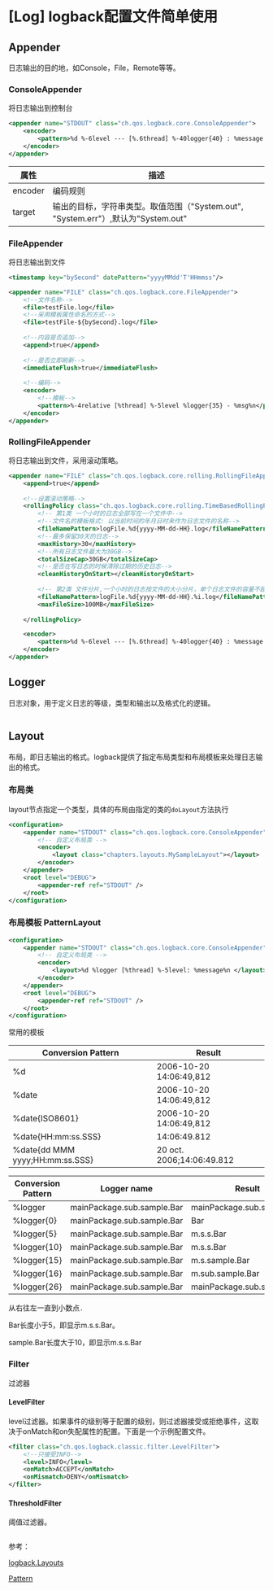 # [Log] logback配置文件简单使用

## Appender

日志输出的目的地，如Console，File，Remote等等。 



### ConsoleAppender

将日志输出到控制台

```xml
<appender name="STDOUT" class="ch.qos.logback.core.ConsoleAppender">
	<encoder>
		<pattern>%d %-6level --- [%.6thread] %-40logger{40} : %message %n</pattern>
    </encoder>
</appender>
```

| 属性    | 描述                                                         |
| ------- | ------------------------------------------------------------ |
| encoder | 编码规则                                                     |
| target  | 输出的目标，字符串类型。取值范围（"System.out", "System.err"）,默认为"System.out" |



### FileAppender

将日志输出到文件

```xml
<timestamp key="bySecond" datePattern="yyyyMMdd'T'HHmmss"/>

<appender name="FILE" class="ch.qos.logback.core.FileAppender">
    <!--文件名称-->
    <file>testFile.log</file>
    <!--采用模板属性命名的方式-->
    <file>testFile-${bySecond}.log</file>
    
    <!--内容是否追加-->
    <append>true</append>
    
    <!--是否立即刷新-->
    <immediateFlush>true</immediateFlush>
	
    <!--编码-->
    <encoder>
        <!--模板-->
     	<pattern>%-4relative [%thread] %-5level %logger{35} - %msg%n</pattern>
    </encoder>
</appender>
```



### RollingFileAppender

将日志输出到文件，采用滚动策略。

```xml
<appender name="FILE" class="ch.qos.logback.core.rolling.RollingFileAppender">
	<append>true</append>
    
    <!--设置滚动策略-->
    <rollingPolicy class="ch.qos.logback.core.rolling.TimeBasedRollingPolicy">
        <!-- 第1类 一个小时的日志全部写在一个文件中-->
		<!--文件名的模板格式: 以当前时间的年月日时来作为日志文件的名称-->
        <fileNamePattern>logFile.%d{yyyy-MM-dd-HH}.log</fileNamePattern>
        <!--最多保留30天的日志-->
        <maxHistory>30</maxHistory>
        <!--所有日志文件最大为30GB-->
        <totalSizeCap>30GB</totalSizeCap>
        <!--是否在写日志的时候清除过期的历史日志-->
        <cleanHistoryOnStart></cleanHistoryOnStart>
        
        <!-- 第2类 文件分片,一个小时的日志按文件的大小分片，单个日志文件的容量不超过100MB -->
        <fileNamePattern>logFile.%d{yyyy-MM-dd-HH}.%i.log</fileNamePattern>
        <maxFileSize>100MB</maxFileSize>
        
    </rollingPolicy>

    <encoder>
		<pattern>%d %-6level --- [%.6thread] %-40logger{40} : %message %n</pattern>
	</encoder>
</appender>
```



## Logger

日志对象，用于定义日志的等级，类型和输出以及格式化的逻辑。

```xml

```



## Layout 

布局，即日志输出的格式。logback提供了指定布局类型和布局模板来处理日志输出的格式。



### 布局类

layout节点指定一个类型，具体的布局由指定的类的`doLayout`方法执行

```xml
<configuration>
	<appender name="STDOUT" class="ch.qos.logback.core.ConsoleAppender">
        <!-- 自定义布局类 -->
        <encoder>
            <layout class="chapters.layouts.MySampleLayout"></layout>
        </encoder>
    </appender>
    <root level="DEBUG">
        <appender-ref ref="STDOUT" />
    </root>
</configuration>
```

### 布局模板 PatternLayout

```xml
<configuration>
	<appender name="STDOUT" class="ch.qos.logback.core.ConsoleAppender">
        <!-- 自定义布局类 -->
        <encoder>
            <layout>%d %logger [%thread] %-5level: %message%n </layout>
        </encoder>
    </appender>
    <root level="DEBUG">
        <appender-ref ref="STDOUT" />
    </root>
</configuration>
```

常用的模板

| Conversion Pattern              | Result                    |
| ------------------------------- | ------------------------- |
| %d                              | 2006-10-20 14:06:49,812   |
| %date                           | 2006-10-20 14:06:49,812   |
| %date{ISO8601}                  | 2006-10-20 14:06:49,812   |
| %date{HH:mm:ss.SSS}             | 14:06:49.812              |
| %date{dd MMM yyyy;HH:mm:ss.SSS} | 20 oct. 2006;14:06:49.812 |

| Conversion Pattern | Logger name                | Result                     |
| ------------------ | -------------------------- | -------------------------- |
| %logger            | mainPackage.sub.sample.Bar | mainPackage.sub.sample.Bar |
| %logger{0}         | mainPackage.sub.sample.Bar | Bar                        |
| %logger{5}         | mainPackage.sub.sample.Bar | m.s.s.Bar                  |
| %logger{10}        | mainPackage.sub.sample.Bar | m.s.s.Bar                  |
| %logger{15}        | mainPackage.sub.sample.Bar | m.s.sample.Bar             |
| %logger{16}        | mainPackage.sub.sample.Bar | m.sub.sample.Bar           |
| %logger{26}        | mainPackage.sub.sample.Bar | mainPackage.sub.sample.Bar |

从右往左一直到小数点`.`

Bar长度小于5，即显示m.s.s.Bar。

sample.Bar长度大于10，即显示m.s.s.Bar



### Filter

过滤器

#### LevelFilter

level过滤器。如果事件的级别等于配置的级别，则过滤器接受或拒绝事件，这取决于onMatch和on失配属性的配置。下面是一个示例配置文件。

```xml
<filter class="ch.qos.logback.classic.filter.LevelFilter">
	<!--只接受INFO-->
    <level>INFO</level>
	<onMatch>ACCEPT</onMatch>
	<onMismatch>DENY</onMismatch>
</filter>
```

#### ThresholdFilter

阈值过滤器。

```xml

```

 

参考：

[logback.Layouts](https://logback.qos.ch/manual/layouts.html)

[Pattern](https://logback.qos.ch/xref/ch/qos/logback/classic/PatternLayout.html)

